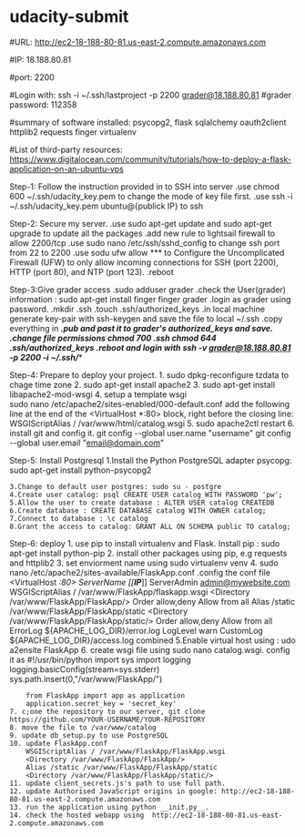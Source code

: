 # udacity-submit
#URL: http://ec2-18-188-80-81.us-east-2.compute.amazonaws.com

#IP: 18.188.80.81

#port: 2200

#Login with: ssh -i ~/.ssh/lastproject -p 2200 grader@18.188.80.81
#grader password: 112358

#summary of software installed:
    psycopg2,
    flask
    sqlalchemy
    oauth2client
    httplib2
    requests
    finger
    virtualenv

#List of third-party resources:
    https://www.digitalocean.com/community/tutorials/how-to-deploy-a-flask-application-on-an-ubuntu-vps


Step-1: Follow the instruction provided in to SSH into server
    .use chmod 600 ~/.ssh/udacity_key.pem to change the mode of key file first.
    .use ssh -i ~/.ssh/udacity_key.pem ubuntu@{publick IP} to ssh

Step-2: Secure my server.
    .use sudo apt-get update and sudo apt-get upgrade to update all the packages
    .add new rule to lightsail firewall to allow 2200/tcp 
    .use sudo nano /etc/ssh/sshd_config to change ssh port from 22 to 2200
    .use sodu ufw allow *** to Configure the Uncomplicated Firewall (UFW) 
    to only allow incoming connections for SSH (port 2200), HTTP (port 80), and NTP (port 123).
    .reboot

Step-3:Give grader access
    .sudo adduser grader
    .check the User(grader) information :
        sudo apt-get install finger
        finger grader
    .login as grader using password.
    .mkdir .ssh
    .touch .ssh/authorized_keys
    .in local machine generate key-pair with ssh-keygen and save the file to local ~/.ssh
    .copy everything in ***.pub and past it to grader's authorized_keys and save.
    .change file permissions 
        chmod 700 .ssh 
        chmod 644 .ssh/authorized_keys
    .reboot and login with ssh -v grader@18.188.80.81 -p 2200 -i ~/.ssh/****

Step-4: Prepare to deploy your project.
    1. sudo dpkg-reconfigure tzdata to chage time zone
    2. sudo apt-get install apache2
    3. sudo apt-get install libapache2-mod-wsgi
    4. setup a template wsgi    
        sudo nano /etc/apache2/sites-enabled/000-default.conf
        add the following line at the end of the <VirtualHost *:80> block, right before the closing </VirtualHost> line: WSGIScriptAlias / /var/www/html/catalog.wsgi
    5. sudo apache2ctl restart 
    6. install git and config it.
        git config --global user.name "username"
        git config --global user.email "email@domain.com"
        
Step-5: Install Postgresql
    1.Install the Python PostgreSQL adapter psycopg: sudo apt-get install python-psycopg2

    3.Change to default user postgres: sudo su - postgre
    4.Create user catalog: psql CREATE USER catalog WITH PASSWORD 'pw';
    5.Allow the user to create database : ALTER USER catalog CREATEDB
    6.Create database : CREATE DATABASE catalog WITH OWNER catalog;
    7.Connect to database : \c catalog
    8.Grant the access to catalog: GRANT ALL ON SCHEMA public TO catalog;

Step-6: deploy
    1. use pip to install virtualenv and Flask. Install pip : sudo apt-get install python-pip
    2. install other packages using pip, e.g requests and httplib2
    3. set enviorment name using sudo virtualenv venv
    4. sudo nano /etc/apache2/sites-available/FlaskApp.conf
        .config the conf file 
            <VirtualHost *:80>
                ServerName [[***IP****]]
                ServerAdmin admin@mywebsite.com
                WSGIScriptAlias / /var/www/FlaskApp/flaskapp.wsgi
                <Directory /var/www/FlaskApp/FlaskApp/>
                    Order allow,deny
                    Allow from all
                </Directory>
                Alias /static /var/www/FlaskApp/FlaskApp/static
                <Directory /var/www/FlaskApp/FlaskApp/static/>
                    Order allow,deny
                    Allow from all
                </Directory>
                ErrorLog ${APACHE_LOG_DIR}/error.log
                LogLevel warn
                CustomLog ${APACHE_LOG_DIR}/access.log combined
        </VirtualHost>
    5.Enable virtual host using : udo a2ensite FlaskApp
    6. create wsgi file using sudo nano catalog.wsgi. config it as 
        #!/usr/bin/python
        import sys
        import logging
        logging.basicConfig(stream=sys.stderr)
        sys.path.insert(0,"/var/www/FlaskApp/")

        from FlaskApp import app as application
        application.secret_key = 'secret_key'
    7. c;one the repository to our server, git clone https://github.com/YOUR-USERNAME/YOUR-REPOSITORY
    8. move the file to /var/www/catalog
    9. update db_setup.py to use PostgreSQL
    10. update FlaskApp.conf
        WSGIScriptAlias / /var/www/FlaskApp/FlaskApp.wsgi
        <Directory /var/www/FlaskApp/FlaskApp/>
        Alias /static /var/www/FlaskApp/FlaskApp/static
        <Directory /var/www/FlaskApp/FlaskApp/static/>
    11. update client_secrets.js's path to use full path.
    12. update Authorised JavaScript origins in google: http://ec2-18-188-80-81.us-east-2.compute.amazonaws.com
    13. run the application using python __init.py__. 
    14. check the hosted webapp using  http://ec2-18-188-80-81.us-east-2.compute.amazonaws.com